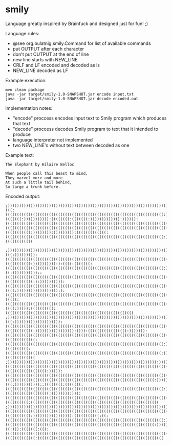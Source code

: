# smily
Language greatly inspired by Brainfuck and designed just for fun! ;)

Language rules:
- @see org.bulatnig.smily.Command for list of available commands
- put OUTPUT after each character
- don't put OUTPUT at the end of line
- new line starts with NEW_LINE
- CRLF and LF encoded and decoded as is
- NEW_LINE decoded as LF

Example execution:

    mvn clean package
    java -jar target/smily-1.0-SNAPSHOT.jar encode input.txt
    java -jar target/smily-1.0-SNAPSHOT.jar decode encoded.out

Implementation notes:
- "encode" proccess encodes input text to Smily program which produces that text
- "decode" proccess decodes Smily program to text that it intended to produce
- language interpreter not implemented
- two NEW_LINE's without text between decoded as one

Example text:

    The Elephant by Hilaire Belloc

    When people call this beast to mind,
    They marvel more and more
    At such a little tail behind,
    So large a trunk before.

Encoded output:

    ;)))))))))))))))))))))))))))))))))))))))))))))))))))))))))))))))))))))))))))))))))))):)))))))))))))))))))):(((:(((((((((((((((((((((((((((((((((((((((((((((((((((((((((((((((((((((:))))))))))))))))))))))))))))))))))))):))))))))))))))))))))))))))))))))))))))):(((((((:))))))))))):((((((((:(((((((:))))))))))))):)))))):((((((((((((((((((((((((((((((((((((((((((((((((((((((((((((((((((((((((((((((((((((:)))))))))))))))))))))))))))))))))))))))))))))))))))))))))))))))))):))))))))))))))))))))))):(((((((((((((((((((((((((((((((((((((((((((((((((((((((((((((((((((((((((((((((((((((((((:)))))))))))))))))))))))))))))))))))))))):))))))))))))))))))))))))))))))))):))):(((((((((((:)))))))):))))))))):(((((((((((((:(((((((((((((((((((((((((((((((((((((((((((((((((((((((((((((((((((((:)))))))))))))))))))))))))))))))))):))))))))))))))))))))))))))))))))))):)))))))::))):((((((((((((

    ;))))))))))))))))))))))))))))))))))))))))))))))))))))))))))))))))))))))))))))))))))))))):))))))))))))))))):(((:))))))))):((((((((((((((((((((((((((((((((((((((((((((((((((((((((((((((((((((((((((((((:)))))))))))))))))))))))))))))))))))))))))))))))))))))))))))))))))))))))))))))))):(((((((((((:)))))))))):):((((:(((((((:(((((((((((((((((((((((((((((((((((((((((((((((((((((((((((((((((((((:))))))))))))))))))))))))))))))))))))))))))))))))))))))))))))))))))):((:)))))))))))::((((((((((((((((((((((((((((((((((((((((((((((((((((((((((((((((((((((((((((:)))))))))))))))))))))))))))))))))))))))))))))))))))))))))))))))))))))))))))))))))))):((((((((((((:):)))))))))):(((((((((((((((((((((((((((((((((((((((((((((((((((((((((((((((((((((((((((((((((((:)))))))))))))))))))))))))))))))))))))))))))))))))))))))))))))))))):))):((((:)))))))))))))))))):):((((((((((((((((((((((((((((((((((((((((((((((((((((((((((((((((((((((((((((((((((((:)))))))))))))))))))))))))))))))))))))))))))))))))))))))))))))))))))))))))))))))))))):(((((:(((((((((((((((((((((((((((((((((((((((((((((((((((((((((((((((((((((((((((((((:))))))))))))))))))))))))))))))))))))))))))))))))))))))))))))))))))))))))))))):((((:))))):((((((((((:((((((((((((((((((((((((((((((((((((((((((((((((((((((((
    ;)))))))))))))))))))))))))))))))))))))))))))))))))))))))))))))))))))))))))))))))))))):)))))))))))))))))))):(((:)))))))))))))))))))):(((((((((((((((((((((((((((((((((((((((((((((((((((((((((((((((((((((((((((((((((((((((((:))))))))))))))))))))))))))))))))))))))))))))))))))))))))))))))))))))))))))))):((((((((((((:))))))))))))))))):)))):(((((((((((((((((:))))))):((((((((((((((((((((((((((((((((((((((((((((((((((((((((((((((((((((((((((((:))))))))))))))))))))))))))))))))))))))))))))))))))))))))))))))))))))))))))))):)):))):(((((((((((((:(((((((((((((((((((((((((((((((((((((((((((((((((((((((((((((((((((((:))))))))))))))))))))))))))))))))))))))))))))))))))))))))))))))))):))))))))))))):((((((((((:((((((((((((((((((((((((((((((((((((((((((((((((((((((((((((((((((((:))))))))))))))))))))))))))))))))))))))))))))))))))))))))))))))))))))))))))))):)):))):(((((((((((((
    ;))))))))))))))))))))))))))))))))))))))))))))))))))))))))))))))))):))))))))))))))))))))))))))))))))))))))))))))))))))):((((((((((((((((((((((((((((((((((((((((((((((((((((((((((((((((((((((((((((((((((((:))))))))))))))))))))))))))))))))))))))))))))))))))))))))))))))))))))))))))))))))))):)):((((((((((((((((((:))))):((((((((((((((((((((((((((((((((((((((((((((((((((((((((((((((((((((((((:))))))))))))))))))))))))))))))))))))))))))))))))))))))))))))))))):(((((((((((((((((((((((((((((((((((((((((((((((((((((((((((((((((:)))))))))))))))))))))))))))))))))))))))))))))))))))))))))))))))))))))))))))):(((:)))))))))))::((((((((:(((((((:(((((((((((((((((((((((((((((((((((((((((((((((((((((((((((((((((((((:)))))))))))))))))))))))))))))))))))))))))))))))))))))))))))))))))))))))))))))))))))):(((((((((((((((((((:)))))))):))):((((((((((((((((((((((((((((((((((((((((((((((((((((((((((((((((((((((((((((:)))))))))))))))))))))))))))))))))))))))))))))))))))))))))))))))))):))):))):):))))):((((((((((:((((((((((((((((((((((((((((((((((((((((((((((((((((((((
    ;))))))))))))))))))))))))))))))))))))))))))))))))))))))))))))))))))))))))))))))))))):)))))))))))))))))))))))))))):(((((((((((((((((((((((((((((((((((((((((((((((((((((((((((((((((((((((((((((((:)))))))))))))))))))))))))))))))))))))))))))))))))))))))))))))))))))))))))))):(((((((((((:))))))))))))))))):(((((((((((:((:(((((((((((((((((((((((((((((((((((((((((((((((((((((((((((((((((((((:))))))))))))))))))))))))))))))))))))))))))))))))))))))))))))))))):(((((((((((((((((((((((((((((((((((((((((((((((((((((((((((((((((:)))))))))))))))))))))))))))))))))))))))))))))))))))))))))))))))))))))))))))))))))))):((:))):(((((((:(((:(((((((((((((((((((((((((((((((((((((((((((((((((((((((((((((((((((((((((((:)))))))))))))))))))))))))))))))))))))))))))))))))))))))))))))))))):))):):))))))))):))):(((((((((((((:(((((((((((((((((((((((((((((((((((((((((((((((((((((((